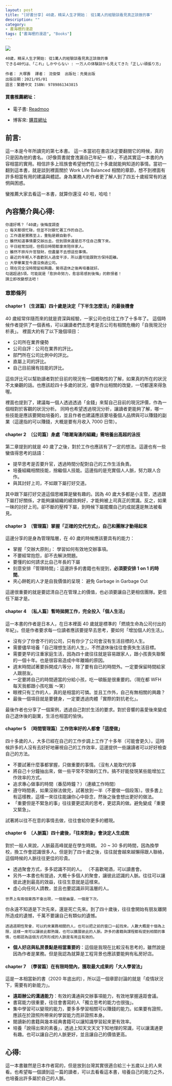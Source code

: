 ```yaml
---
layout: post
title: "[好書分享] 40歲，精采人生才開始： 從1萬人的經驗談看見真正該做的事"
description: ""
category: 
- 書海裡的漫遊
tags: ["書海裡的漫遊", "Books"]
---
```


<div><a href="http://moo.im/a/kwEGWX" title="40歲，精采人生才開始"><img src="https://cdn.readmoo.com/cover/62/f2efg6a_210x315.jpg?v=0"></a></div>




```
40歲，精采人生才開始: 從1萬人的經驗談看見真正該做的事
できる40代は、「これ」しかやらない : 一万人の体験談から見えてきた「正しい頑張り方」

作者： 大塚壽  譯者： 沈俊傑  出版社：先覺出版 
出版日期：2021/05/01 
語言：繁體中文 ISBN: 9789861343815 
```

#### 買書推薦網址：

- 電子書: [Readmoo](http://moo.im/a/kwEGWX)

- 博客來: [購買網址](https://www.books.com.tw/exep/assp.php/kkdailin/products/0010889442?utm_source=kkdailin&utm_medium=ap-books&utm_content=recommend&utm_campaign=ap-202106)


## 前言:

這一本是今年所讀完的第七本書。 這一本當初在書店決定要翻閱它的時候，真的只是因為他的書名。（好像買書就會洩漏自己年紀一
樣），不過其實這一本書的內容相當的實用。相信許多上班族會希望他們在三十多歲就能夠知道的事情。當初一翻到這本書，就是談到裡面關於 Work Life Balanced  相關的章節，想不到裡面有許多相當有用的建議與體認。身為業務人的作者更了解人到了四五十歲經常有的迷惘與困惑。

 蠻推薦大家去看這一本書，就算你還沒 40 啦，哈哈！



## 內容簡介與心得:

```
你還好嗎？「40歲」後悔度調查
□ 每天都很忙碌，但並不討厭忙著工作的自己。
□ 工作還是實務至上，重點是親自動手。
□ 雖然知道事情要交辦出去，但到頭來還是忍不住自己攬下來。
□ 平日經常加班，但假日時間都拿來陪伴家人。
□ 雖然不排斥升官發財，但盡量不去想這些事情。
□ 最近的年輕人不喜歡別人過度干涉，所以盡可能跟對方保持距離。
□ 大學畢業至今還沒換過公司。
□ 現在完全沒時間留給興趣，覺得退休之後再培養就好。
勾選超過5項，可能就是「愈拚命努力，愈容易感到後悔」的飲恨者！
請立即改變想法吧！

```

### 章節條列

#### chapter 1 〔生涯篇〕四十歲是決定「下半生怎麼活」的最後機會 

40 歲經常伴隨而來的就是資深與經驗，一家公司也往往工作了十多年了。 這個時候作者提供了一個表格，可以讓讀者們去思考是否公司有相關危機的「自我現況分析表」。 裡面大約有了以下幾個項目：

- 公司所在業界優勢
- 公司自評：公司在業界的評比。
- 部門所在公司比例中的評比。
- 直屬上司的評比。
- 自己目前擁有技能的評比。

這些評比可以幫助讀者對於目前的現況有一個概略性的了解，如果真的所在的狀況不太樂觀的話。也應該趁四十多歲的狀況，儘早作出相關的改變，一切都還來得急喔。 

裡面也提到了，建議每一個人透過透過「金錢」來幫自己目前的現況評價，作為一個相對於客觀的狀況分析。 同時也希望透過現況分析，讓讀者更能夠了解，哪一些技能是應該要開始培養的，並且作者也建議應該要培養個人品牌與可以賺錢的副業（這邊指的可以賺錢，大概是要有月收入 7000 日幣）。

#### chapter 2　〔公司篇〕身處「暗潮洶湧的組織」需培養出高超的泳技

第二章提到的就是 40 歲了之後，對於工作也應該有了一定的想法。這邊也有一些蠻值得思考的話語：

- 提早思考是否要升官，透過時間分配對自己的工作生活負責。
- 培養組織相關技能，捨繼個人技能。這邊指的是充實個人人脈，努力跟人合作。
- 與其討好上司，不如跟下屬打好交道。

其中跟下屬打好交道這個思維算是蠻有趣的。因為 40 歲大多都是小主管，透過跟下屬打好關係，才能夠讓組織的績效夠好，才能夠被上司真正的賞識。反之，如果一昧的討好上司。卻不斷的壓榨下屬，到時候下屬擺爛自己的成就還是無法被看見。

#### chapter 3　〔管理篇〕掌握「正確的交代方式」，自己和團隊才動得起來

這邊分享的是身為管理階層，在 40 歲的時候應該要具有的能力：

- 掌握「交辦大原則」： 學習如何有效地交辦事項。
- 不要經常抱怨，卻不去解決問題。
- 要懂的如何請求比自己年長的下屬
- 刻意安排「管理時間」：這邊許多的書籍也有提到，**必須要安排 1 on 1 的時間**。
- 夾心餅乾的人才是自我價值的呈現： 避免 Garbage in Garbage Out

這邊很重要的就是要認清自己在管理上的價值，也必須要讓自己更相信團隊。更信任下屬才是。

#### chapter 4　〔私人篇〕暫時拋開工作，完全投入「個人生活」

這一本書的作者是日本人，在日本裡面 40 歲就是標準的「燃燒生命為公司付出的年紀」。但是作者要求每一位讀者應該要提早去思考，要如何「增加個人的生活」。

- 沒有少了你會不行的公司，只有你少了公司會沒有生活目標的人生。
- 需要儘早培養「自己理想生活的人生」，不然退休後往往會喪失生活目標。
- 需要更早的注重家庭生活，因為四十歲往往就是容易跟家人，跟小孩喪失聯繫的一個十年。也是很容易造成中年離婚的原因。
- 週末時間試著要拆開成六等分，除了要有自已的時間外。一定要保留時間給家人跟朋友。
- 一定要將自己的時間適當的分給小孩，吃一頓飯是很重要的。（現在都 WFH 每天我都跟小孩吃飯 ～笑）
- 眼裡只有工作的人，真的是相當的可憐。並且工作外，自己有無相關的興趣？
- 最後一個項目就是要健身，一定要透過肉體「實際的對抗老化」。

最後作者也分享了一個案例，透過自己對於生活的要求。對於音響的喜愛後來變成自己退休後的副業，生活也相當的愉快。

#### chapter 5　〔時間管理篇〕工作效率好的人都會「這麼做」

四十多歲的人，大多已經在自己的工作步調上工作了十多年（可能會更久）。這時候許多的人沒有去好好地審視自己的工作效率，這邊提供一些讓讀者可以好好檢查自己的方法。

- 不要試著什麼事都掌握，只做重要的事情。（沒有人能取代的事
- 將自己十分鐘抽出來，做一些平常不常做的工作。搞不好能發現某些能增加工作效率的方式。
- 追求專心做事的時間（番茄時鐘？）（連續工作時間）
- 遵守時間表，如果沒辦法做完，試著放到一半（不要做一個段落）。很多書上有這樣教，這樣一來往往能讓你心中掛念，然後之後會想出更好的做法。
- 「重要但是不緊急的事」往往要更認真的思考，更認真的做。避免變成「重要又緊急」。

試著將以往不在意的事情去做，往往會給你更多的體現。

#### chapter 6　〔人脈篇〕四十歲後，「往來對象」會決定人生成敗

對於一般人來說，人脈最高峰就是在學生時期。 20 ~ 30 多的時間，因為換學校，換工作會認識很多人。但是到了四十歲之後，往往就會越來越懶得跟人聯絡，這個時候的人脈往往更佳的珍貴。

- 透過聚會方式，多多認識不同的人。 （不喜歡喝酒，可以讀書會。
- 另外一本書也有提過，大概十多個人的聚會，讓彼此認識的人脈。往往可以讓彼此達到最高的效益，往往生意就是這樣來。
- 虛心向任何人請教，並且也要認識非同溫層的人。

```
世界上有兩個東西不會出現，一個是幽靈，一個是下次。
```

你永遠不知道是下次先來，還是死亡先來。到了四十歲後，往往會開始有朋友離開所造成的遺憾，千萬不要讓自己有類似的遺憾。

```
透過週期性聚會，可以約來業務相關的人，也可以把之前的窗口一起找來。人數大概是十個為上限，這樣一來可以讓彼此都熟識，也可以擴展彼此的人脈。許多的書籍與課程都有提到相關的事情，也都認為這個方式所形成的人脈是有用且有效的。
```

- **個人好店與私房景點是相當重要的**：這個是我現在比較沒有思考的，雖然說是因為作者是業務。但是我認為就算是工程背景也應該要能夠有私房好店。

#### chapter 7　〔學習篇〕在有限時間內，獲取最大成果的「大人學習法」

這是一本相當新的書（2020 年底出的），所以這一個章節討論的就是「疫情狀況下，需要有的新能力」。

- **遠距辦公的溝通能力**：有效的溝通與交辦事項能力，有效地掌握遠距會議。
- 書寫能力很重要，往往會書寫的人「獨立思考的能力也很強」。
- 集中學習可以變現的能力，要多多學習相關可以賺錢的能力。如果要有證照，應該在於證照所帶來的學習能力而非證照本身。
- 閱讀新的書籍與幾本經典書籍可以讓知識學習起來更有效率。
- 培養「說得出來的素養」，透過上知天文天文下知地理的常識，可以讓溝通更有趣。也可以讓自己的人脈更好，並且讓自己的價值更高。


## 心得:

這一本書雖然是日本作者寫的，但是放到台灣其實很適合給三十五歲以上的人來看。也希望每一個讀到這一篇的讀者，可以去看看這本書，培養自己的能力之外，也培養出許多屬於自己的人脈。


